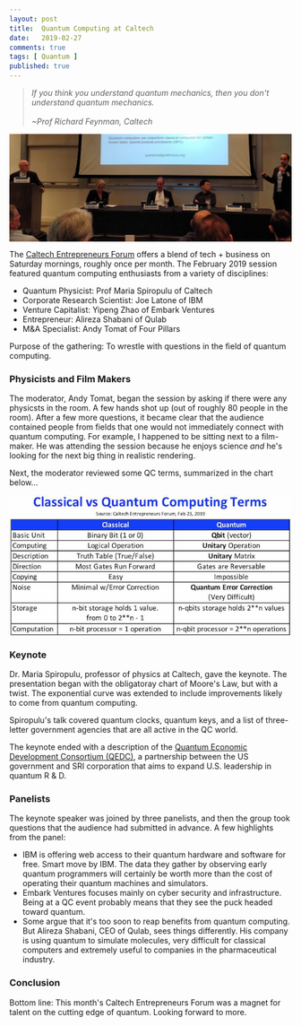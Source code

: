 ```yaml
---
layout: post
title:  Quantum Computing at Caltech
date:   2019-02-27
comments: true
tags: [ Quantum ]
published: true
---
```


>_If you think you understand quantum mechanics, then you don't understand quantum mechanics.
><br/><br/>~Prof Richard Feynman, Caltech_

<img src="/images/quantum_panel.jpg" alt="Quantum panel at Caltech Entrepreneurs Forum" title="Quantum panel at Caltech Entrepreneurs Forum" align="center">

The [Caltech Entrepreneurs Forum](http://entforum.caltech.edu/) offers a blend of tech + business on Saturday mornings, roughly once per month. The February 2019 session featured quantum computing enthusiasts from a variety of disciplines:

* Quantum Physicist: Prof Maria Spiropulu of Caltech
* Corporate Research Scientist: Joe Latone of IBM
* Venture Capitalist: Yipeng Zhao of Embark Ventures
* Entrepreneur: Alireza Shabani of Qulab
* M&A Specialist: Andy Tomat of Four Pillars

Purpose of the gathering: To wrestle with questions in the field of quantum computing.

<!--more-->

### Physicists and Film Makers

The moderator, Andy Tomat, began the session by asking if there were any physicsts in the room. A few hands shot up (out of roughly 80 people in the room). After a few more questions, it became clear that the audience contained people from fields that one would not immediately connect with quantum computing. For example, I happened to be sitting next to a film-maker. He was attending the session because he enjoys science _and_ he's looking for the next big thing in realistic rendering.

Next, the moderator reviewed some QC terms, summarized in the chart below...

<img src="/images/classical_vs_quantum_computing.png" alt="Classical vs Quantum Computing Terms" title="Classical vs Quantum Computing Terms" align="center">

### Keynote

Dr. Maria Spiropulu, professor of physics at Caltech, gave the keynote. The presentation began with the obligatoray chart of Moore's Law, but with a twist. The exponential curve was extended to include improvements likely to come from quantum computing.

Spiropulu's talk covered quantum clocks, quantum keys, and a list of three-letter government agencies that are all active in the QC world.

The keynote ended with a description of the [Quantum Economic Development Consortium (QEDC)](https://www.nist.gov/news-events/news/2018/09/nist-launches-consortium-support-development-quantum-industry), a partnership between the US government and SRI corporation that aims to expand U.S. leadership in quantum R & D.

### Panelists

The keynote speaker was joined by three panelists, and then the group took questions that the audience had submitted in advance. A few highlights from the panel:

* IBM is offering web access to their quantum hardware and software for free. Smart move by IBM. The data they gather by observing early quantum programmers will certainly be worth more than the cost of operating their quantum machines and simulators.
* Embark Ventures focuses mainly on cyber security and infrastructure.  Being at a QC event probably means that they see the puck headed toward quantum.
* Some argue that it's too soon to reap benefits from quantum computing.  But Alireza Shabani, CEO of Qulab, sees things differently. His company is using quantum to simulate molecules, very difficult for classical computers and extremely useful to companies in the pharmaceutical industry.

### Conclusion

Bottom line: This month's Caltech Entrepreneurs Forum was a magnet for talent on the cutting edge of quantum. Looking forward to more.

